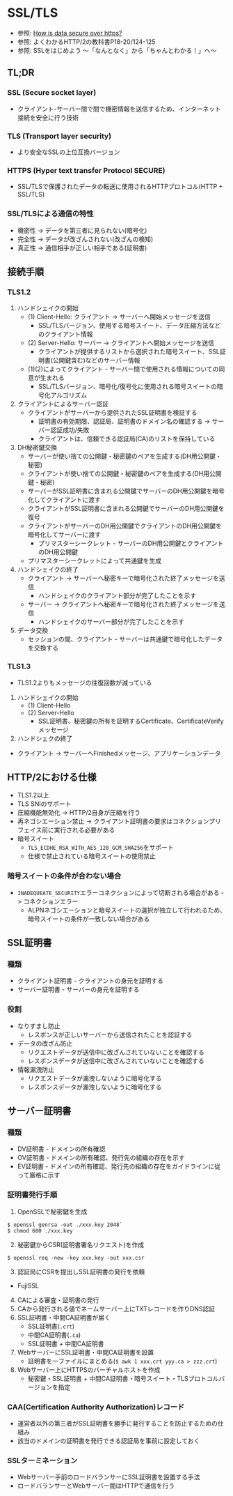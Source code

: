# SSL/TLS
- 参照: [How is data secure over https?](https://blog.joshsoftware.com/2019/08/23/how-is-data-secure-over-https/)
- 参照: よくわかるHTTP/2の教科書P18-20/124-125
- 参照: SSLをはじめよう ～「なんとなく」から「ちゃんとわかる！」へ～

## TL;DR
### SSL (Secure socket layer)
- クライアント-サーバー間で間で機密情報を送信するため、インターネット接続を安全に行う技術

### TLS (Transport layer security)
- より安全なSSLの上位互換バージョン

### HTTPS (Hyper text transfer Protocol SECURE)
- SSL/TLSで保護されたデータの転送に使用されるHTTPプロトコル(HTTP + SSL/TLS)

### SSL/TLSによる通信の特性
- 機密性 -> データを第三者に見られない(暗号化)
- 完全性 -> データが改ざんされない(改ざんの検知)
- 真正性 -> 通信相手が正しい相手である(証明書)

## 接続手順
### TLS1.2
1. ハンドシェイクの開始
    - (1) Client-Hello: クライアント -> サーバーへ開始メッセージを送信
      - SSL/TLSバージョン、使用する暗号スイート、データ圧縮方法などのクライアント情報
    - (2) Server-Hello: サーバー -> クライアントへ開始メッセージを送信
      - クライアントが提供するリストから選択された暗号スイート、SSL証明書(公開鍵含む)などのサーバー情報
    - (1)(2)によってクライアント - サーバー間で使用される情報についての同意が生まれる
      - SSL/TLSバージョン、暗号化/復号化に使用される暗号スイートの暗号化アルゴリズム
2. クライアントによるサーバー認証
    - クライアントがサーバーから提供されたSSL証明書を検証する
      - 証明書の有効期限、認証局、証明書のドメイン名の確認する -> サーバー認証成功/失敗
      - クライアントは、信頼できる認証局(CA)のリストを保持している
3. DH秘密鍵交換
    - サーバーが使い捨ての公開鍵・秘密鍵のペアを生成する(DH用公開鍵・秘密)
    - クライアントが使い捨ての公開鍵・秘密鍵のペアを生成する(DH用公開鍵・秘密)
    - サーバーがSSL証明書に含まれる公開鍵でサーバーのDH用公開鍵を暗号化してクライアントに渡す
    - クライアントがSSL証明書に含まれる公開鍵でサーバーのDH用公開鍵を復号
    - クライアントがサーバーのDH用公開鍵でクライアントのDH用公開鍵を暗号化してサーバーに渡す
      - プリマスターシークレット - サーバーのDH用公開鍵とクライアントのDH用公開鍵
    - プリマスターシークレットによって共通鍵を生成
4. ハンドシェイクの終了
    - クライアント -> サーバーへ秘密キーで暗号化された終了メッセージを送信
      - ハンドシェイクのクライアント部分が完了したことを示す
    - サーバー -> クライアントへ秘密キーで暗号化された終了メッセージを送信
      - ハンドシェイクのサーバー部分が完了したことを示す
5. データ交換
    - セッションの間、クライアント - サーバーは共通鍵で暗号化したデータを交換する

### TLS1.3
- TLS1.2よりもメッセージの往復回数が減っている
1. ハンドシェイクの開始
    - (1) Client-Hello
    - (2) Server-Hello
      - SSL証明書、秘密鍵の所有を証明するCertificate、CertificateVerifyメッセージ
3. ハンドシェクの終了
  - クライアント -> サーバーへFinishedメッセージ、アプリケーションデータ

## HTTP/2における仕様
- TLS1.2以上
- TLS SNIのサポート
- 圧縮機能無効化 -> HTTP/2自身が圧縮を行う
- 再ネゴシエーション禁止 -> クライアント証明書の要求はコネクションプリフェイス前に実行される必要がある
- 暗号スイート
  - `TLS_ECDHE_RSA_WITH_AES_128_GCM_SHA256`をサポート
  - 仕様で禁止されている暗号スイートの使用禁止

### 暗号スイートの条件が合わない場合
- `INADEQUEATE_SECURITY`エラーコネクションによって切断される場合がある -> コネクションエラー
  - ALPNネゴシエーションと暗号スイートの選択が独立して行われるため、
    暗号スイートの条件が一致しない場合がある

## SSL証明書
### 種類
- クライアント証明書 - クライアントの身元を証明する
- サーバー証明書     - サーバーの身元を証明する

### 役割
- なりすまし防止
  - レスポンスが正しいサーバーから送信されたことを認証する
- データの改ざん防止
  - リクエストデータが送信中に改ざんされていないことを確認する
  - レスポンスデータが送信中に改ざんされていないことを確認する
- 情報漏洩防止
  - リクエストデータが漏洩しないように暗号化する
  - レスポンスデータが漏洩しないように暗号化する


## サーバー証明書
### 種類
- DV証明書 - ドメインの所有確認
- OV証明書 - ドメインの所有確認、発行先の組織の存在を示す
- EV証明書 - ドメインの所有確認、発行先の組織の存在をガイドラインに従って厳格に示す

### 証明書発行手順
1. OpenSSLで秘密鍵を生成
```
$ openssl genrsa -out ./xxx.key 2048`
$ chmod 600 ./xxx.key
```

2. 秘密鍵からCSR(証明書署名リクエスト)を作成
```
$ openssl req -new -key xxx.key -out xxx.csr
```
3. 認証局にCSRを提出しSSL証明書の発行を依頼
  - FujiSSL
4. CAによる審査・証明書の発行
5. CAから発行される値でネームサーバー上にTXTレコードを作りDNS認証
6. SSL証明書・中間CA証明書が届く
    - SSL証明書(`.crt`)
    - 中間CA証明書(`.ca`)
    - SSL証明書 + 中間CA証明書
7. WebサーバーにSSL証明書・中間CA証明書を設置
    - 証明書を一ファイルにまとめる(`$ awk 1 xxx.crt yyy.ca > zzz.crt`)
8. Webサーバー上にHTTPSのバーチャルホストを作成
    - 秘密鍵・SSL証明書 + 中間CA証明書・暗号スイート・TLSプロトコルバージョンを指定

### CAA(Certification Authority Authorization)レコード
- 運営者以外の第三者がSSL証明書を勝手に発行することを防止するための仕組み
- 該当のドメインの証明書を発行できる認証局を事前に設定しておく

### SSLターミネーション
- Webサーバー手前のロードバランサーにSSL証明書を設置する手法
- ロードバランサーとWebサーバー間はHTTPで通信を行う
